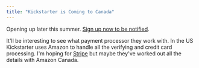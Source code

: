 ```yaml
---
title: "Kickstarter is Coming to Canada"
---
```

<p>Opening up later this summer. <a href="http://www.kickstarter.com/canada">Sign up now to be notified</a>.</p>
<p>It'll be interesting to see what payment processor they work with. In the US Kickstarter uses Amazon to handle all the verifying and credit card processing. I'm hoping for <a href="https://stripe.com/ca">Stripe</a> but maybe they've worked out all the details with Amazon Canada.</p>
